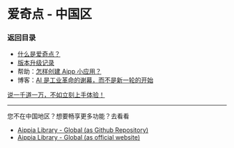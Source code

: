 # 爱奇点 - 中国区

### 返回目录

- [什么是爱奇点？](./home.md)
- [版本升级记录](./news.md)
- 帮助：[怎样创建 Aipp 小应用？](./howto/create-aipp)
- 博客：[AI 是工业革命的谢幕，而不是新一轮的开始](.blog/AI是工业革命的谢幕)

[说一千道一万，不如立刻上手体验！](https://u.aippia.com)

---

您不在中国地区？想要畅享更多功能？去看看

- [Aippia Library - Global (as Github Repository)](https://github.com/aippia/en/)
- [Aippia Library - Global (as official website)](https://lib.earth.aippia.com)
